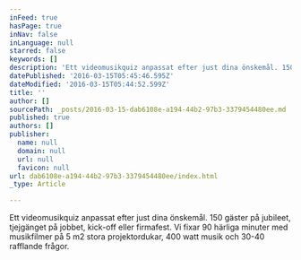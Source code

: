 ```yaml
---
inFeed: true
hasPage: true
inNav: false
inLanguage: null
starred: false
keywords: []
description: 'Ett videomusikquiz anpassat efter just dina önskemål. 150 gäster på jubileet, tjejgänget på jobbet, kick-off eller firmafest. Vi fixar 90 härliga minuter med musikfilmer på 5 m2 stora projektordukar, 400 watt musik och 30-40 rafflande frågor.'
datePublished: '2016-03-15T05:45:46.595Z'
dateModified: '2016-03-15T05:44:52.599Z'
title: ''
author: []
sourcePath: _posts/2016-03-15-dab6108e-a194-44b2-97b3-3379454480ee.md
published: true
authors: []
publisher:
  name: null
  domain: null
  url: null
  favicon: null
url: dab6108e-a194-44b2-97b3-3379454480ee/index.html
_type: Article

---
```

Ett videomusikquiz anpassat efter just dina önskemål. 150 gäster på jubileet, tjejgänget på jobbet, kick-off eller firmafest. Vi fixar 90 härliga minuter med musikfilmer på 5 m2 stora projektordukar, 400 watt musik och 30-40 rafflande frågor.